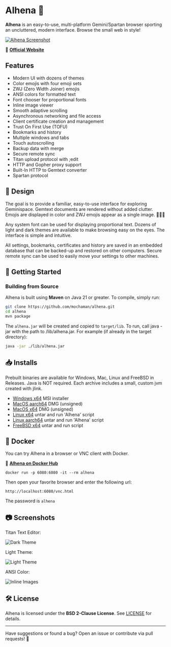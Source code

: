 # Alhena 🌟

**Alhena** is an easy-to-use, multi-platform Gemini/Spartan browser sporting an uncluttered, modern interface. Browse the small web in style!

[![Alhena Screenshot](https://metaloupe.com/alhena/images/alhena_mac_main.png)](https://metaloupe.com/alhena/alhena.html)

🔗 **[Official Website](https://metaloupe.com/alhena/alhena.html)**

## Features

- Modern UI with dozens of themes
- Color emojis with four emoji sets
- ZWJ (Zero Width Joiner) emojis
- ANSI colors for formatted text
- Font chooser for proportional fonts
- Inline image viewer
- Smooth adaptive scrolling
- Asynchronous networking and file access
- Client certificate creation and management
- Trust On First Use (TOFU)
- Bookmarks and history
- Multiple windows and tabs
- Touch autoscrolling
- Backup data with merge
- Secure remote sync
- Titan upload protocol with ;edit
- HTTP and Gopher proxy support
- Built-In HTTP to Gemtext converter
- Spartan protocol

## 🎨 Design

The goal is to provide a familiar, easy-to-use interface for exploring Geminispace. Gemtext documents are rendered without added clutter. Emojis are displayed in color and ZWJ emojis appear as a single image. 👨🏼‍🚀

Any system font can be used for displaying proportional text. Dozens of light and dark themes are available to make browsing easy on the eyes. The interface is simple and intuitive.

All settings, bookmarks, certificates and history are saved in an embedded database that can be backed-up and restored on other computers. Secure remote sync can be used to easily move your settings to other machines.

## 🚀 Getting Started

### **Building from Source**
Alhena is built using **Maven** on Java 21 or greater. To compile, simply run:

```sh
git clone https://github.com/mochaman/alhena.git
cd alhena
mvn package
```

The `alhena.jar` will be created and copied to `target/lib`. To run, call java -jar with the path to /lib/alhena.jar. For example (if already in the target directory): 

```sh
java -jar ./lib/alhena.jar
```

## 📥 Installs

Prebuilt binaries are available for Windows, Mac, Linux and FreeBSD in Releases. Java is NOT required. Each archive includes a small, custom jvm created with jlink.

- [Windows x64](https://github.com/mochaman/alhena/releases/download/v4.9/alhena-4.9_windows_x64.zip) MSI installer
- [MacOS aarch64](https://github.com/mochaman/alhena/releases/download/v4.9/alhena-4.9_aarch64.dmg) DMG  (unsigned)
- [MacOS x64](https://github.com/mochaman/alhena/releases/download/v4.9/alhena-4.9_x64.dmg) DMG (unsigned)
- [Linux x64](https://github.com/mochaman/alhena/releases/download/v4.9/alhena-4.9_linux_x64.tgz) untar and run 'Alhena' script
- [Linux aarch64](https://github.com/mochaman/alhena/releases/download/v4.9/alhena-4.9_linux_aarch64.tgz) untar and run 'Alhena' script
- [FreeBSD x64](https://github.com/mochaman/alhena/releases/download/v4.9/alhena-4.9_freebsd_x64.tgz) untar and run script

## 🐳 Docker

You can try Alhena in a browser or VNC client with Docker.

🔗 **[Alhena on Docker Hub](https://hub.docker.com/r/bgrier1/alhena)**

```
docker run -p 6080:6080 -it --rm alhena
```
Then open your favorite browser and enter the following url:
```
http://localhost:6080/vnc.html
```
The password is `alhena`

## 📷 Screenshots

Titan Text Editor: 

![Dark Theme](https://metaloupe.com/alhena/images/titan_text_editor.png)

Light Theme:

![Light Theme](https://metaloupe.com/alhena/images/windows_light.png)

ANSI Color:  

![Inline Images](https://metaloupe.com/alhena/images/mac_ansi.png)

## 🛠 License
Alhena is licensed under the **BSD 2-Clause License**. See [LICENSE](LICENSE) for details.

---

Have suggestions or found a bug? Open an issue or contribute via pull requests! 🚀

